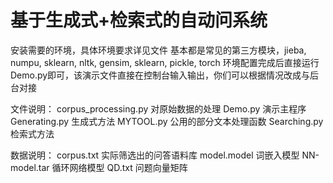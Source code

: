# 基于生成式+检索式的自动问系统

安装需要的环境，具体环境要求详见文件
基本都是常见的第三方模块，jieba, numpu, sklearn, nltk, gensim, sklearn, pickle, torch
环境配置完成后直接运行Demo.py即可，该演示文件直接在控制台输入输出，你们可以根据情况改成与后台对接


文件说明：
corpus_processing.py	对原始数据的处理
Demo.py			演示主程序
Generating.py		生成式方法
MYTOOL.py		公用的部分文本处理函数
Searching.py		检索式方法


数据说明：
corpus.txt		实际筛选出的问答语料库
model.model		词嵌入模型
NN-model.tar		循环网络模型
QD.txt		问题向量矩阵

